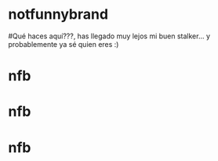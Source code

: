 # notfunnybrand


#Qué haces aquí???, has llegado muy lejos mi buen stalker... y probablemente ya sé quien eres :) 
# nfb
# nfb
# nfb
